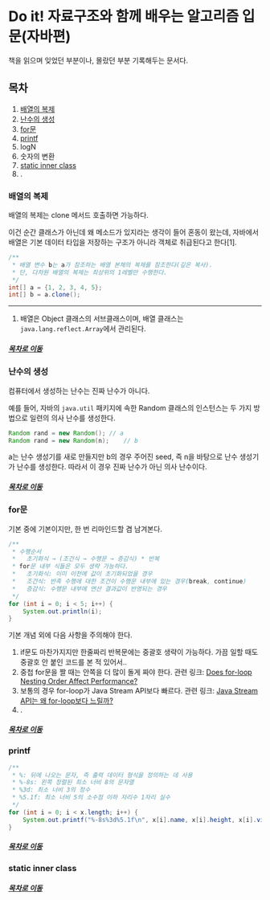 Do it! 자료구조와 함께 배우는 알고리즘 입문(자바편)
=====
책을 읽으며 잊었던 부분이나, 몰랐던 부분 기록해두는 문서다.

## 목차
1. [배열의 복제](#배열의-복제)
2. [난수의 생성](#난수의-생성)
3. [for문](#for문)
4. [printf](#printf)
5. logN
6. 숫자의 변환
7. [static inner class](#static-inner-class)
8. .

### 배열의 복제

배열의 복제는 clone 메서드 호출하면 가능하다.

이건 순간 클래스가 아닌데 왜 메소드가 있지라는 생각이 들어 혼동이 왔는데, 자바에서 배열은 기본 데이터 타입을 저장하는 구조가 아니라 객체로 취급된다고 한다[1].

```java
/**
 * 배열 변수 b는 a가 참조하는 배열 본체의 복제를 참조한다(깊은 복사).
 * 단, 다차원 배열의 복제는 최상위의 1레벨만 수행한다.
 */
int[] a = {1, 2, 3, 4, 5};
int[] b = a.clone();
```

---
1. 배열은 Object 클래스의 서브클래스이며, 배열 클래스는 `java.lang.reflect.Array`에서 관리된다.

##### [목차로 이동](#목차)

### 난수의 생성
컴퓨터에서 생성하는 난수는 진짜 난수가 아니다.

예를 들어, 자바의 `java.util` 패키지에 속한 Random 클래스의 인스턴스는 두 가지 방법으로 일련의 의사 난수를 생성한다.

```java
Random rand = new Random();	// a
Random rand = new Random(n);	// b
```

a는 난수 생성기를 새로 만들지만 b의 경우 주어진 seed, 즉 n을 바탕으로 난수 생성기가 난수를 생성한다. 따라서 이 경우 진짜 난수가 아닌 의사 난수이다.

##### [목차로 이동](#목차)

### for문
기본 중에 기본이지만, 한 번 리마인드할 겸 남겨본다.

```java
/**
 * 수행순서
 *   초기화식 → (조건식 → 수행문 → 증감식) * 반복
 * for문 내부 식들은 모두 생략 가능하다.
 *   초기화식: 이미 이전에 값이 초기화되었을 경우
 *   조건식: 반족 수행에 대한 조건이 수행문 내부에 있는 경우(break, continue)
 *   증감식: 수행문 내부에 연산 결과값이 반영되는 경우
 */
for (int i = 0; i < 5; i++) {
	System.out.println(i);
}
```

기본 개념 외에 다음 사항을 주의해야 한다.

1. if문도 마찬가지지만 한줄짜리 반복문에는 중괄호 생략이 가능하다.
   가끔 일할 때도 중괄호 안 붙인 코드를 본 적 있어서..
2. 중첩 for문을 짤 때는 안쪽을 더 많이 돌게 짜야 한다.
   관련 링크: [Does for-loop Nesting Order Affect Performance?](https://bytefish.medium.com/does-for-loop-nesting-order-affect-performance-dbc677217e66)
3. 보통의 경우 for-loop가 Java Stream API보다 빠르다.
   관련 링크: [Java Stream API는 왜 for-loop보다 느릴까?](https://sigridjin.medium.com/java-stream-api%EB%8A%94-%EC%99%9C-for-loop%EB%B3%B4%EB%8B%A4-%EB%8A%90%EB%A6%B4%EA%B9%8C-50dec4b9974b)
4. .

##### [목차로 이동](#목차)

### printf
```java
/**
 * %: 뒤에 나오는 문자, 즉 출력 데이터 형식을 정의하는 데 사용
 * %-8s: 왼쪽 정렬된 최소 너비 8의 문자열
 * %3d: 최소 너비 3의 정수
 * %5.1f: 최소 너비 5의 소수점 이하 자리수 1자리 실수
 */
for (int i = 0; i < x.length; i++) {
	System.out.printf("%-8s%3d%5.1f\n", x[i].name, x[i].height, x[i].vision);
}
```

##### [목차로 이동](#목차)

### static inner class



##### [목차로 이동](#목차)
